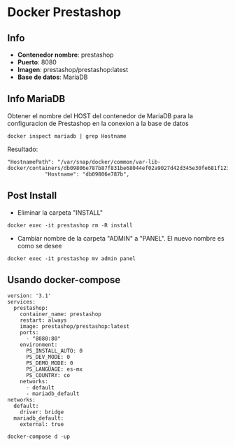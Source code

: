 # Docker Prestashop

## Info
- **Contenedor nombre**: prestashop
- **Puerto**: 8080
- **Imagen**: prestashop/prestashop:latest
- **Base de datos**: MariaDB

## Info MariaDB
Obtener el nombre del HOST del contenedor de MariaDB para la configuracion de Prestashop en la conexion a la base de datos
~~~
docker inspect mariadb | grep Hostname
~~~
Resultado:
~~~
"HostnamePath": "/var/snap/docker/common/var-lib-docker/containers/db09806e787b87f831be68044ef02a9027d42d345e30fe681f123a740ac81856/hostname",
            "Hostname": "db09806e787b",
~~~

## Post Install
- Eliminar la carpeta "INSTALL"
~~~
docker exec -it prestashop rm -R install
~~~
- Cambiar nombre de la carpeta "ADMIN" a "PANEL". El nuevo nombre es como se desee 
~~~
docker exec -it prestashop mv admin panel
~~~

## Usando docker-compose
~~~
version: '3.1'
services:
  prestashop:
    container_name: prestashop
    restart: always
    image: prestashop/prestashop:latest
    ports:
      - "8080:80"
    environment:
      PS_INSTALL_AUTO: 0
      PS_DEV_MODE: 0
      PS_DEMO_MODE: 0
      PS_LANGUAGE: es-mx
      PS_COUNTRY: co
    networks:
      - default
      - mariadb_default
networks:
  default:
    driver: bridge
  mariadb_default:
    external: true
~~~
~~~
docker-compose d -up
~~~
